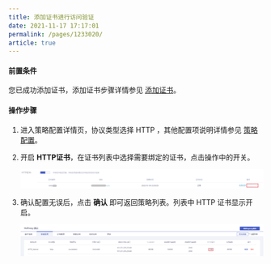 ```yaml
---
title: 添加证书进行访问验证    
date: 2021-11-17 17:17:01
permalink: /pages/1233020/
article: true
---
```



#### 前置条件

您已成功添加证书，添加证书步骤详情参见 [添加证书](../../04.操作指南/02.证书管理/00.配置证书.md)。

#### 操作步骤

1. 进入策略配置详情页，协议类型选择 HTTP ，其他配置项说明详情参见 [策略配置](../01.负载均衡监听策略/00.创建负载均衡监听策略.md)。

2. 开启 **HTTP证书**，在证书列表中选择需要绑定的证书，点击操作中的开关。

   ![证书配置](../../pic/set-ssl.png)

3. 确认配置无误后，点击 **确认** 即可返回策略列表。列表中 HTTP 证书显示开启。

   ![开启证书](../../pic/enable-ssl.png)
